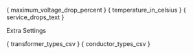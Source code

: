{ maximum_voltage_drop_percent }
{ temperature_in_celsius }
{ service_drops_text }

<a id="extra-button" class="link">Extra Settings</a>

<div id="extra-div" class="_template">
{ transformer_types_csv }
{ conductor_types_csv }
</div>

<script>
const extraButton = document.getElementById('extra-button');
const extraDiv = document.getElementById('extra-div');
extraButton.addEventListener('click', function() {
  extraButton.classList.add('hidden');
  extraDiv.style.display = 'flex';
});
</script>
